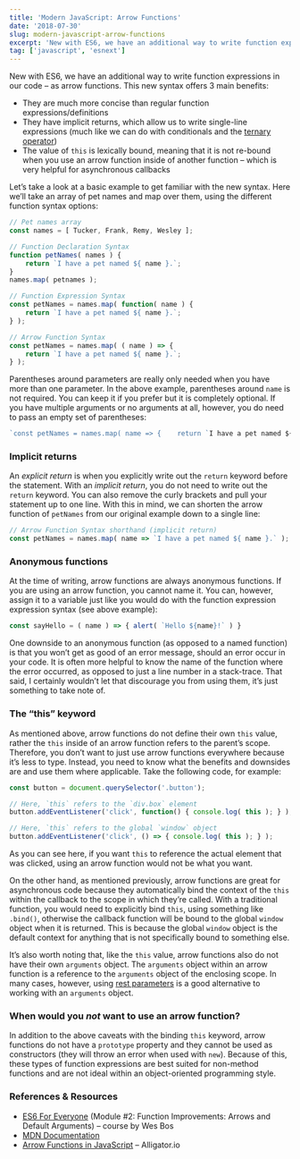 ```yaml
---
title: 'Modern JavaScript: Arrow Functions'
date: '2018-07-30'
slug: modern-javascript-arrow-functions
excerpt: 'New with ES6, we have an additional way to write function expressions in our code – as arrow functions. This new syntax offers 3 main benefits...'
tag: ['javascript', 'esnext']
---
```


New with ES6, we have an additional way to write function expressions in our code – as arrow functions. This new syntax offers 3 main benefits:

- They are much more concise than regular function expressions/definitions
- They have implicit returns, which allow us to write single-line expressions (much like we can do with conditionals and the [ternary operator](https://developer.mozilla.org/en-US/docs/Web/JavaScript/Reference/Operators/Conditional_Operator))
- The value of `this` is lexically bound, meaning that it is not re-bound when you use an arrow function inside of another function – which is very helpful for asynchronous callbacks

Let’s take a look at a basic example to get familiar with the new syntax. Here we’ll take an array of pet names and map over them, using the different function syntax options:

```javascript
// Pet names array
const names = [ Tucker, Frank, Remy, Wesley ];

// Function Declaration Syntax
function petNames( names ) {
    return `​I have a pet named ${ name }.`;
}
names.map( petnames );

// Function Expression Syntax
const petNames = names.map( function( name ) {
    return ​`​I have a pet named ${ name }.`;
} );

// Arrow Function Syntax
const petNames = names.map( ( name ) => {
    return `​I have a pet named ${ name }.`;
} );
```

Parentheses around parameters are really only needed when you have more than one parameter. In the above example, parentheses around `name` is not required. You can keep it if you prefer but it is completely optional. If you have multiple arguments or no arguments at all, however, you do need to pass an empty set of parentheses:

```javascript
`const petNames = names.map( name => {    return `​I have a pet named ${ name }.`;} );`
```

### Implicit returns

An *explicit return* is when you explicitly write out the `return` keyword before the statement. With an *implicit return*, you do not need to write out the `return` keyword. You can also remove the curly brackets and pull your statement up to one line. With this in mind, we can shorten the arrow function of `petNames` from our original example down to a single line:

```javascript
// Arrow Function Syntax shorthand (implicit return)
const petNames = names.map( name => `​I have a pet named ${ name }.` );
```

### Anonymous functions

At the time of writing, arrow functions are always anonymous functions. If you are using an arrow function, you cannot name it. You can, however, assign it to a variable just like you would do with the function expression expression syntax (see above example):

```javascript
const sayHello = ( name ) => { alert( `Hello ${name}!` ) }

```

One downside to an anonymous function (as opposed to a named function) is that you won’t get as good of an error message, should an error occur in your code. It is often more helpful to know the name of the function where the error occurred, as opposed to just a line number in a stack-trace. That said, I certainly wouldn’t let that discourage you from using them, it’s just something to take note of.

### The “this” keyword

As mentioned above, arrow functions do not define their own `this` value, rather the `this` inside of an arrow function refers to the parent’s scope. Therefore, you don’t want to just use arrow functions everywhere because it’s less to type. Instead, you need to know what the benefits and downsides are and use them where applicable. Take the following code, for example:

```javascript
const button = document.querySelector('.button');

// Here, `this` refers to the `div.box` element
button.addEventListener('click', function() { console.log( this ); } );

// Here, `this` refers to the global `window` object
button.addEventListener('click', () => { console.log( this ); } );
```

As you can see here, if you want `this` to reference the actual element that was clicked, using an arrow function would not be what you want.

On the other hand, as mentioned previously, arrow functions are great for asynchronous code because they automatically bind the context of the `this` within the callback to the scope in which they’re called. With a traditional function, you would need to explicitly bind `this`, using something like `.bind()`, otherwise the callback function will be bound to the global `window` object when it is returned. This is because the global `window` object is the default context for anything that is not specifically bound to something else.

It’s also worth noting that, like the `this` value, arrow functions also do not have their own `arguments` object. The `arguments` object within an arrow function is a reference to the `arguments` object of the enclosing scope. In many cases, however, using [rest parameters](https://developer.mozilla.org/en-US/docs/Web/JavaScript/Reference/Functions/rest_parameters) is a good alternative to working with an `arguments` object.

### When would you *not* want to use an arrow function?

In addition to the above caveats with the binding `this` keyword, arrow functions do not have a `prototype` property and they cannot be used as constructors (they will throw an error when used with `new`). Because of this, these types of function expressions are best suited for non-method functions and are not ideal within an object-oriented programming style.

### References &amp; Resources

- [ES6 For Everyone](https://es6.io/) (Module #2: Function Improvements: Arrows and Default Arguments) – course by Wes Bos
- [MDN Documentation](https://developer.mozilla.org/en-US/docs/Web/JavaScript/Reference/Functions/Arrow_functions)
- [Arrow Functions in JavaScript](https://alligator.io/js/arrow-functions/) – Alligator.io